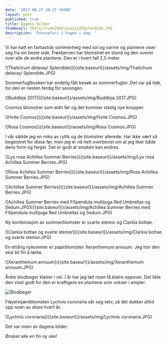 ```yaml
---
date: '2017-08-27 20:27 +0200'
layout: post
published: true
title: Dagens bilder
thumbnail: Thalictrum%20delavayi%20Splendide.JPG
description: 'Fotosafari i hagen i dag. '
---
```


Vi har hatt en fantastisk sommerhelg med sol og varme og plantene viser seg fra sin beste side. 
Frøstjernen har blomstret en stund og den svever over alle de andre plantene. Den er i hvert fall 2,5 meter. 

![Thalictrum delavayi Splendide]({{site.baseurl}}/assets/img/Thalictrum delavayi Splendide.JPG)

Sommerfuglbusken har endelig fått besøk av sommerfugler. Det var på tide, for den er nesten ferdig for sesongen. 

![Buddleja 2017]({{site.baseurl}}/assets/img/Buddleja 2017.JPG)

<!--more-->

Cosmos blomstrer som aldri før og det kommer stadig nye knupper. 

![Hvite Cosmos]({{site.baseurl}}/assets/img/Hvite Cosmos.JPG)

![Rosa Cosmos]({{site.baseurl}}/assets/img/Rosa Cosmos.JPG)

I vår sådde jeg en miks av ryllik og de blomstrer allerede. Har ikke vært så begeistret for disse før, men jeg er nå helt overbevist om at jeg liker både dens form og farger. Det er godt at smaken kan endres.

![Lys rosa Achillea Summer Berries]({{site.baseurl}}/assets/img/Lys rosa Achillea Summer Berries.JPG)

![Rosa Achillea Summer Berries]({{site.baseurl}}/assets/img/Rosa Achillea Summer Berries.JPG)

![Achillea Summer Berries]({{site.baseurl}}/assets/img/Achillea Summer Berries.JPG)

![Achillea Summer Berries med Filipendula multijuga Red Umbrellas og Sedum.JPG]({{site.baseurl}}/assets/img/Achillea Summer Berries med Filipendula multijuga Red Umbrellas og Sedum.JPG)

Ny kombinasjon av sommerblomster er svarte stemor og Clarkia bottae. 

![Clarkia bottae og svarte stemor]({{site.baseurl}}/assets/img/Clarkia bottae og svarte stemor.JPG)

En ettårig nykommer er papirblomsten Xeranthemum annuum. Jeg tror den skal bli fin å tørke. 

![Xeranthemum annuum]({{site.baseurl}}/assets/img/Xeranthemum annuum.JPG)

Årets blodbeger klatrer i vei. I år har jeg latt noen få klatre oppover. Det likte den visst godt for den er kraftigere en plantene som vokser i ampler.

![Blodbeger]({{site.baseurl}}/assets/img/Blodbeger.JPG)

Fløyelstjæreblomsten Lychnis coronaria sår seg selv, så det dukker alltid opp noen av disse hvert år.

![Lychnis coronaria]({{site.baseurl}}/assets/img/Lychnis coronaria.JPG)

Det var noen av dagens bilder. 

Ønsker alle en fin ny uke!
